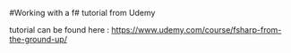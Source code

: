 #Working with a f# tutorial from Udemy

tutorial can be found here : https://www.udemy.com/course/fsharp-from-the-ground-up/
